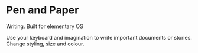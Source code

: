 # Pen and Paper

Writing. Built for elementary OS

Use your keyboard and imagination to write important documents or stories. \
Change styling, size and colour. 
